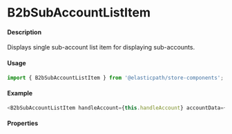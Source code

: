 # B2bSubAccountListItem

#### Description

Displays single sub-account list item for displaying sub-accounts.

#### Usage

```js
import { B2bSubAccountListItem } from '@elasticpath/store-components';
```

#### Example

```js
<B2bSubAccountListItem handleAccount={this.handleAccount} accountData={element} accountName={accountName} registrationNumber={registrationNumber} />
```

#### Properties

<!-- PROPS -->
